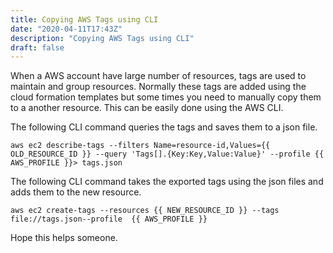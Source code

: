 ```yaml
---
title: Copying AWS Tags using CLI
date: "2020-04-11T17:43Z"
description: "Copying AWS Tags using CLI"
draft: false
---
```


When a AWS account have large number of resources, tags are used to maintain and group resources. 
Normally these tags are added using the cloud formation templates but some times you need to manually copy them to a another resource. This can be easily done using the AWS CLI.

The following CLI command queries the tags and saves them to a json file.

    aws ec2 describe-tags --filters Name=resource-id,Values={{ OLD_RESOURCE_ID }} --query 'Tags[].{Key:Key,Value:Value}' --profile {{ AWS_PROFILE }}> tags.json

The following CLI command takes the exported tags using the json files and adds them to the new resource.

    aws ec2 create-tags --resources {{ NEW_RESOURCE_ID }} --tags file://tags.json--profile  {{ AWS_PROFILE }}

Hope this helps someone.
